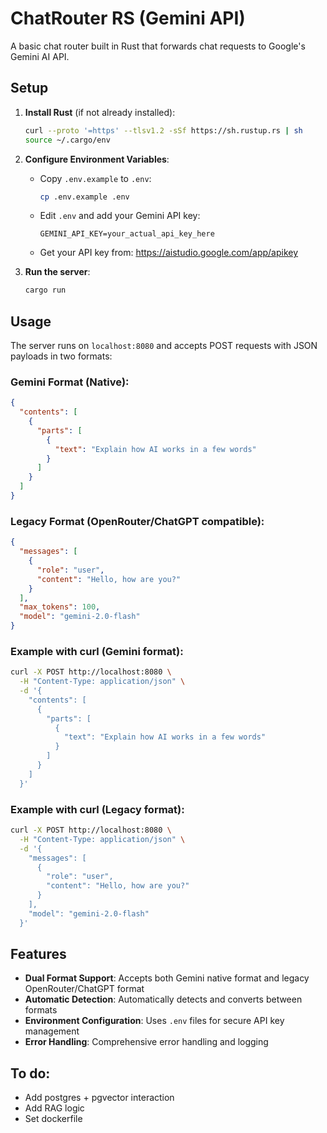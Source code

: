 # ChatRouter RS (Gemini API)

A basic chat router built in Rust that forwards chat requests to Google's Gemini AI API.

## Setup

1. **Install Rust** (if not already installed):
   ```bash
   curl --proto '=https' --tlsv1.2 -sSf https://sh.rustup.rs | sh
   source ~/.cargo/env
   ```

2. **Configure Environment Variables**:
   - Copy `.env.example` to `.env`:
     ```bash
     cp .env.example .env
     ```
   - Edit `.env` and add your Gemini API key:
     ```
     GEMINI_API_KEY=your_actual_api_key_here
     ```
   - Get your API key from: https://aistudio.google.com/app/apikey

3. **Run the server**:
   ```bash
   cargo run
   ```

## Usage

The server runs on `localhost:8080` and accepts POST requests with JSON payloads in two formats:

### Gemini Format (Native):
```json
{
  "contents": [
    {
      "parts": [
        {
          "text": "Explain how AI works in a few words"
        }
      ]
    }
  ]
}
```

### Legacy Format (OpenRouter/ChatGPT compatible):
```json
{
  "messages": [
    {
      "role": "user",
      "content": "Hello, how are you?"
    }
  ],
  "max_tokens": 100,
  "model": "gemini-2.0-flash"
}
```

### Example with curl (Gemini format):
```bash
curl -X POST http://localhost:8080 \
  -H "Content-Type: application/json" \
  -d '{
    "contents": [
      {
        "parts": [
          {
            "text": "Explain how AI works in a few words"
          }
        ]
      }
    ]
  }'
```

### Example with curl (Legacy format):
```bash
curl -X POST http://localhost:8080 \
  -H "Content-Type: application/json" \
  -d '{
    "messages": [
      {
        "role": "user",
        "content": "Hello, how are you?"
      }
    ],
    "model": "gemini-2.0-flash"
  }'
```

## Features

- **Dual Format Support**: Accepts both Gemini native format and legacy OpenRouter/ChatGPT format
- **Automatic Detection**: Automatically detects and converts between formats
- **Environment Configuration**: Uses `.env` files for secure API key management
- **Error Handling**: Comprehensive error handling and logging

## To do:
- Add postgres + pgvector interaction
- Add RAG logic
- Set dockerfile
